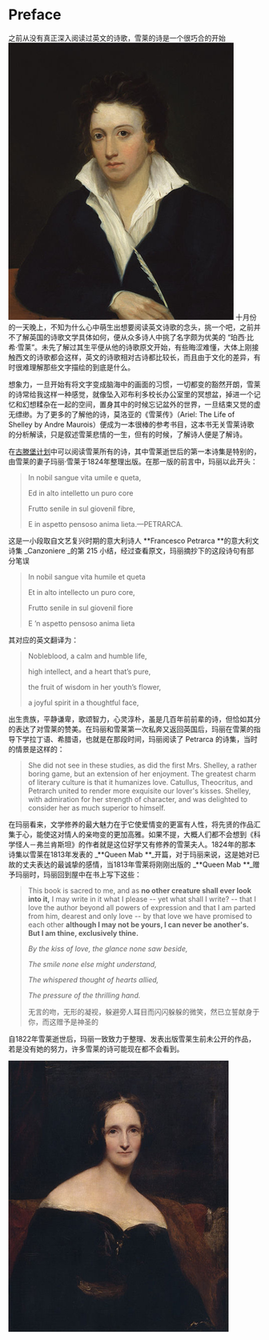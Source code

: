 # Preface

之前从没有真正深入阅读过英文的诗歌，雪莱的诗是一个很巧合的开始
![](/assets/Percy_Bysshe_Shelley_by_Alfred_Clint.jpg)
十月份的一天晚上，不知为什么心中萌生出想要阅读英文诗歌的念头，挑一个吧，之前并不了解英国的诗歌文学具体如何，便从众多诗人中挑了名字颇为优美的 “珀西·比希·雪莱”。未先了解过其生平便从他的诗歌原文开始，有些晦涩难懂，大体上刚接触西文的诗歌都会这样，英文的诗歌相对古诗都比较长，而且由于文化的差异，有时很难理解那些文字描绘的到底是什么。

想象力，一旦开始有将文字变成脑海中的画面的习惯，一切都变的豁然开朗，雪莱的诗常给我这样一种感觉，就像坠入邓布利多校长办公室里的冥想盆，掉进一个记忆和幻想糅杂在一起的空间，置身其中的时候忘记盆外的世界，一旦结束又觉的虚无缥缈。为了更多的了解他的诗，莫洛亚的《雪莱传》（Ariel: The Life of Shelley by Andre Maurois）便成为一本很棒的参考书目，这本书无关雪莱诗歌的分析解读，只是叙述雪莱悲情的一生，但有的时候，了解诗人便是了解诗。

在[古滕堡计划](http://www.gutenberg.org/)中可以阅读雪莱所有的诗，其中雪莱逝世后的第一本诗集是特别的，由雪莱的妻子玛丽·雪莱于1824年整理出版。在那一版的前言中，玛丽以此开头：

> In nobil sangue vita umile e queta,
>
> Ed in alto intelletto un puro core
>
> Frutto senile in sul giovenil fibre,
>
> E in aspetto pensoso anima lieta.—PETRARCA.

这是一小段取自文艺复兴时期的意大利诗人 **Francesco Petrarca **的意大利文诗集 _Canzoniere _的第 215 小结，经过查看原文，玛丽摘抄下的这段诗句有部分笔误

> In nobil sangue vita humile et queta
>
> Et in alto intellecto un puro core,
>
> Frutto senile in sul giovenil fiore
>
> E ’n aspetto pensoso anima lieta

其对应的英文翻译为：

> Nobleblood, a calm and humble life,
>
> high intellect, and a heart that’s pure,
>
> the fruit of wisdom in her youth’s flower,
>
> a joyful spirit in a thoughtful face,

出生贵族，平静谦卑，歌颂智力，心灵淳朴，虽是几百年前前辈的诗，但恰如其分的表达了对雪莱的赞美。在玛丽和雪莱第一次私奔又返回英国后，玛丽在雪莱的指导下学拉丁语、希腊语，也就是在那段时间，玛丽阅读了 Petrarca 的诗集，当时的情景是这样的：

> She did not see in these studies, as did the first Mrs. Shelley, a rather boring game, but an extension of her enjoyment. The greatest charm of literary culture is that it humanizes love. Catullus, Theocritus, and Petrarch united to render more exquisite our lover's kisses. Shelley, with admiration for her strength of character, and was delighted to consider her as much superior to himself.

在玛丽看来，文学修养的最大魅力在于它使爱情变的更富有人性，将先贤的作品汇集于心，能使这对情人的亲吻变的更加高雅。如果不提，大概人们都不会想到《科学怪人－弗兰肯斯坦》的作者就是这位好学又有修养的雪莱夫人。1824年的那本诗集以雪莱在1813年发表的 _**Queen Mab **_开篇，对于玛丽来说，这是她对已故的丈夫表达的最诚挚的感情，当1813年雪莱将刚刚出版的 _**Queen Mab **_赠予玛丽时，玛丽回到屋中在书上写下这些：

> This book is sacred to me, and as **no other creature shall ever look into it,** I may write in it what I please -- yet what shall I write? -- that I love the author beyond all powers of expression and that I am parted from him, dearest and only love -- by that love we have promised to each other **although I may not be yours, I can never be another's. But I am thine, exclusively thine.**
>
> _By the kiss of love, the glance none saw beside,_
>
> _The smile none else might understand,_
>
> _The whispered thought of hearts allied,_
>
> _The pressure of the thrilling hand._
>
> 无言的吻，无形的凝视，躲避旁人耳目而闪闪躲躲的微笑，然已立誓献身于你，而这赠予是神圣的

自1822年雪莱逝世后，玛丽一致致力于整理、发表出版雪莱生前未公开的作品，若是没有她的努力，许多雪莱的诗可能现在都不会看到。

![](/assets/440px-RothwellMaryShelley.jpg)

